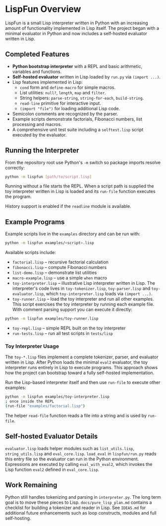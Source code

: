 # LispFun Overview

LispFun is a small Lisp interpreter written in Python with an increasing amount of functionality implemented in Lisp itself.  The project began with a minimal evaluator in Python and now includes a self-hosted evaluator written in Lisp.

## Completed Features

- **Python bootstrap interpreter** with a REPL and basic arithmetic, variables and functions.
- **Self-hosted evaluator** written in Lisp loaded by `run.py` via `(import ...)`.
- Lisp features implemented in Lisp:
  - `cond` form and `define-macro` for simple macros.
  - List utilities: `null?`, `length`, `map` and `filter`.
  - String helpers: `parse-string`, `string-for-each`, `build-string`.
  - `read-line` primitive for interactive input.
  - `(import "file")` for loading additional Lisp code.
- Semicolon comments are recognized by the parser.
- Example scripts demonstrate factorials, Fibonacci numbers, list processing and macros.
- A comprehensive unit test suite including a `selftest.lisp` script executed by the evaluator.

## Running the Interpreter

From the repository root use Python's `-m` switch so package imports resolve correctly:

```bash
python -m lispfun [path/to/script.lisp]
```

Running without a file starts the REPL.  When a script path is supplied the toy interpreter written in Lisp is loaded and its `run-file` function executes the program.

History support is enabled if the `readline` module is available.

## Example Programs

Example scripts live in the `examples` directory and can be run with:

```bash
python -m lispfun examples/<script>.lisp
```

Available scripts include:

- `factorial.lisp` – recursive factorial calculation
- `fibonacci.lisp` – compute Fibonacci numbers
- `list-demo.lisp` – demonstrate list utilities
- `macro-example.lisp` – use a simple `when` macro
- `toy-interpreter.lisp` – illustrative Lisp interpreter written in Lisp.
  The interpreter's code lives in `toy-tokenizer.lisp`, `toy-parser.lisp`
  and `toy-evaluator.lisp`, which `toy-interpreter.lisp` loads via `(import ...)`.
- `toy-runner.lisp` – load the toy interpreter and run all other examples.
  This script exercises the toy interpreter by running each example file.
  With comment parsing support you can execute it directly:

```bash
python -m lispfun examples/toy-runner.lisp
```
- `toy-repl.lisp` – simple REPL built on the toy interpreter
- `run-tests.lisp` – run all test scripts in `tests/lisp`

### Toy Interpreter Usage

The `toy-*.lisp` files implement a complete tokenizer, parser, and evaluator
written in Lisp. After Python loads the minimal `eval2` evaluator, the toy
interpreter runs entirely in Lisp to execute programs. This approach shows how
the project can bootstrap toward a fully self-hosted implementation.

Run the Lisp-based interpreter itself and then use `run-file` to execute other
examples:

```bash
python -m lispfun examples/toy-interpreter.lisp
; once inside the REPL
(run-file "examples/factorial.lisp")
```

The helper `read-file` function reads a file into a string and is used by `run-file`.

## Self-hosted Evaluator Details

`evaluator.lisp` loads helper modules such as `list_utils.lisp`, `string_utils.lisp` and `eval_core.lisp`.  `load_eval` in `lispfun/run.py` reads this entry file so the evaluator can run in the Python environment.  Expressions are executed by calling `eval_with_eval2`, which invokes the Lisp function `eval2` defined in `eval_core.lisp`.

## Work Remaining

Python still handles tokenizing and parsing in `interpreter.py`.  The long term goal is to move these pieces to Lisp.  `docs/pure_lisp_plan.md` contains a checklist for building a tokenizer and reader in Lisp.  See `IDEAS.md` for additional future enhancements such as loop constructs, modules and full self-hosting.

